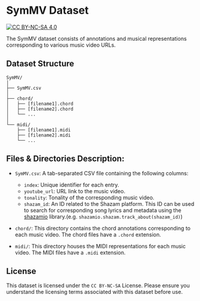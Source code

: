 # SymMV Dataset

[![CC BY-NC-SA 4.0](https://camo.githubusercontent.com/7572a938f78b7dde0dbd741844b0b2bd7c031fdae63a420e0f80cbcd9911a154/68747470733a2f2f696d672e736869656c64732e696f2f62616467652f4c6963656e73652d434325323042592d2d4e432d2d5341253230342e302d6c69676874677265792e737667)](http://creativecommons.org/licenses/by-nc-sa/4.0/)

The SymMV dataset consists of annotations and musical representations corresponding to various music video URLs.

## Dataset Structure

```
SymMV/
│
├── SymMV.csv
│
├── chord/
│   ├── [filename1].chord
│   ├── [filename2].chord
│   └── ...
│
└── midi/
    ├── [filename1].midi
    ├── [filename2].midi
    └── ...
```

## Files & Directories Description:

- `SymMV.csv`: A tab-separated CSV file containing the following columns:
  - `index`: Unique identifier for each entry.
  - `youtube_url`: URL link to the music video.
  - `tonality`: Tonality of the corresponding music video.
  - `shazam_id`: An ID related to the Shazam platform. This ID can be used to search for corresponding song lyrics and metadata using the [shazamio](https://github.com/bogdanoff/shazamio) library.(e.g. `shazamio.shazam.track_about(shazam_id)`)

- `chord/`: This directory contains the chord annotations corresponding to each music video. The chord files have a `.chord` extension.

- `midi/`: This directory houses the MIDI representations for each music video. The MIDI files have a `.midi` extension.

## License

This dataset is licensed under the `CC BY-NC-SA` License. Please ensure you understand the licensing terms associated with this dataset before use. 
